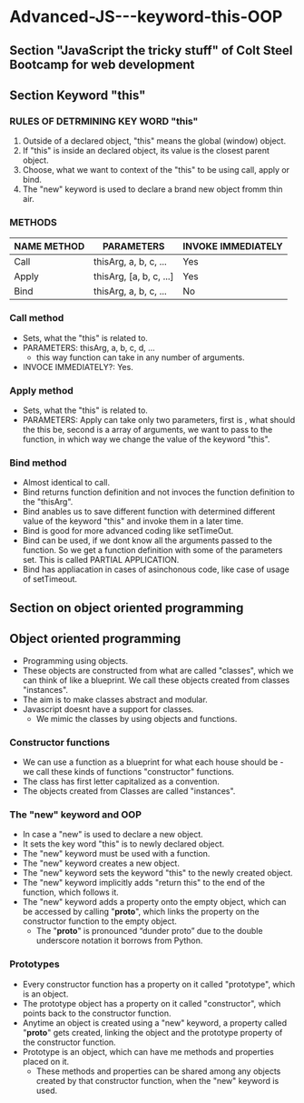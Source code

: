 # Advanced-JS---keyword-this-OOP

## Section "JavaScript the tricky stuff" of Colt Steel Bootcamp for web development

## Section Keyword "this"

### RULES OF DETRMINING KEY WORD "this"
1. Outside of a declared object, "this" means the global (window) object.
2. If "this" is inside an declared object, its value is the closest parent object.
3. Choose, what we want to context of the "this" to be using call, apply or bind.
4. The "new" keyword is used to declare a brand new object fromm thin air.

### METHODS

| NAME METHOD  | PARAMETERS | INVOKE IMMEDIATELY |
| ------------- | ------------- | ------------- |
| Call  | thisArg, a, b, c, ...  |  Yes |
| Apply  | thisArg, [a, b, c, ...]  |  Yes  |
| Bind  | thisArg, a, b, c, ...  |  No  |

### Call method 
* Sets, what the "this" is related to.
* PARAMETERS:  thisArg, a, b, c, d, ...
    * this way function can take in any number of arguments.
* INVOCE IMMEDIATELY?: Yes.

### Apply method 
* Sets, what the "this" is related to.
* PARAMETERS: Apply can take only two parameters, first is , what should the this be, second is a array of arguments, we want to pass to the function, in which way we change the value of the keyword "this".

### Bind method 
* Almost identical to call.
* Bind returns function definition and not invoces the function definition to the "thisArg".
* Bind anables us to save different function with determined different value of the keyword "this" and invoke them in a later time. 
* Bind is good for more advanced coding like setTimeOut.
* Bind can be used, if we dont know all the arguments passed to the function. So we get a function definition with some of the parameters set. This is called PARTIAL APPLICATION.
* Bind has appliacation in cases of asinchonous code, like case of usage of setTimeout.

## Section on object oriented programming

## Object oriented programming
* Programming using objects.
* These objects are constructed from what are called "classes", which we can think of like a blueprint. We call these objects created from classes "instances".
* The aim is to make classes abstract and modular.
* Javascript doesnt have a support for classes.
    * We mimic the classes by using objects and functions.

### Constructor functions
* We can use a function as a blueprint for what each house should be - we call these kinds of functions "constructor" functions.
* The class has first letter capitalized as a convention.
* The objects created from Classes are called "instances".

### The "new" keyword and OOP
* In case a "new" is used to declare a new object.
* It sets the key word "this" is to newly declared object.
* The "new" keyword must be used with a function.
* The "new" keyword creates a new object. 
* The "new" keyword sets the keyword "this" to the newly created object. 
* The "new" keyword implicitly adds "return this" to the end of the function, which follows it. 
* The "new" keyword adds a property onto the empty object, which can be accessed by calling "__proto__", which links the property on the constructor function to the empty object.
    *   The "__proto__" is pronounced “dunder proto” due to the double underscore notation it borrows from Python.

### Prototypes
* Every constructor function has a property on it called "prototype", which is an object.
* The prototype object has a property on it called "constructor", which points back to the constructor function.
* Anytime an object is created using a "new" keyword, a property called "__proto__" gets created, linking the object and the prototype property of the constructor function.
* Prototype is an object, which can have me methods and properties placed on it.
    * These methods and properties can be shared among any objects created by that constructor function, when the "new" keyword is used.